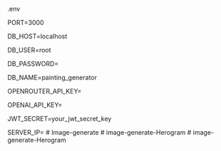 .env

PORT=3000

DB_HOST=localhost

DB_USER=root

DB_PASSWORD=

DB_NAME=painting_generator

OPENROUTER_API_KEY=

OPENAI_API_KEY=

JWT_SECRET=your_jwt_secret_key

SERVER_IP=
#   I m a g e - g e n e r a t e  
 #   i m a g e - g e n e r a t e - H e r o g r a m  
 #   i m a g e - g e n e r a t e - H e r o g r a m  
 